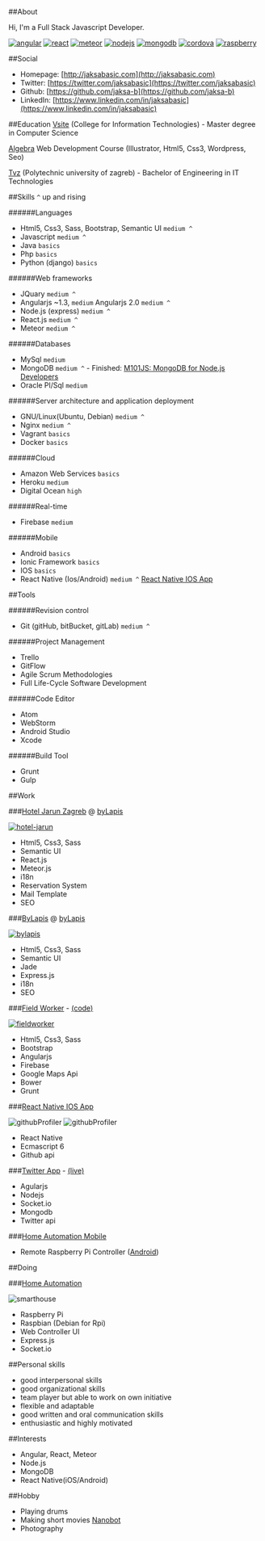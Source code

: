 ##About

Hi, I'm a Full Stack Javascript Developer.

[![angular](img/angular.png)](https://angular.io/)
[![react](img/react.png)](https://facebook.github.io/react/)
[![meteor](img/meteor.png)](https://www.meteor.com/)
[![nodejs](img/node.png)](https://nodejs.org/en/)
[![mongodb](img/mongo.png)](https://www.mongodb.com/)
[![cordova](img/cordova.png)](https://cordova.apache.org/)
[![raspberry](img/raspberry.png)](https://www.raspberrypi.org/)


##Social
- Homepage: [http://jaksabasic.com](http://jaksabasic.com)
- Twitter: [https://twitter.com/jaksabasic](https://twitter.com/jaksabasic)
- Github: [https://github.com/jaksa-b](https://github.com/jaksa-b)
- LinkedIn: [https://www.linkedin.com/in/jaksabasic](https://www.linkedin.com/in/jaksabasic)

##Education
[Vsite](http://vsite.hr/?q=en) (College for Information Technologies) - Master degree in Computer Science 

[Algebra](http://www.algebra.hr/) Web Development Course (Illustrator, Html5, Css3, Wordpress, Seo)

[Tvz](http://tvz.hr/en/) (Polytechnic university of zagreb) - Bachelor of Engineering in IT Technologies 


##Skills
`^` up and rising

######Languages

- Html5, Css3, Sass, Bootstrap, Semantic UI `medium ^`
- Javascript `medium ^`
- Java `basics`
- Php `basics`
- Python (django) `basics`


######Web frameworks

- JQuary `medium ^`
- Angularjs ~1.3, `medium` Angularjs 2.0 `medium ^`
- Node.js (express) `medium ^` 
- React.js `medium ^`
- Meteor `medium ^`


######Databases

- MySql `medium`
- MongoDB `medium ^`  - Finished: [M101JS: MongoDB for Node.js Developers](https://university.mongodb.com/course_completion/44941a645a4b47c9ac4705bd9713d203)
- Oracle Pl/Sql `medium`

######Server architecture and application deployment
- GNU/Linux(Ubuntu, Debian) `medium ^`
- Nginx `medium ^`
- Vagrant `basics`
- Docker `basics`

######Cloud
- Amazon Web Services `basics`
- Heroku `medium`
- Digital Ocean `high`

######Real-time

- Firebase `medium`

######Mobile
- Android `basics`
- Ionic Framework `basics`
- IOS `basics`
- React Native (Ios/Android) `medium ^` [React Native IOS App](https://github.com/jaksa-b/githubProfiler)

##Tools

######Revision control
- Git (gitHub, bitBucket, gitLab) `medium ^`

######Project Management
- Trello
- GitFlow
- Agile Scrum Methodologies
- Full Life-Cycle Software Development

######Code Editor

- Atom
- WebStorm
- Android Studio
- Xcode

######Build Tool
- Grunt 
- Gulp 



##Work

###[Hotel Jarun Zagreb](https://www.hotel-jarun.com/) @ [byLapis](https://www.bylapis.com/) 

[![hotel-jarun](img/hotel-jarun.png)](https://www.hotel-jarun.com/)

- Html5, Css3, Sass
- Semantic UI
- React.js
- Meteor.js
- i18n
- Reservation System
- Mail Template
- SEO

###[ByLapis](https://bylapis.com) @ [byLapis](https://bylapis.com/) 

[![bylapis](img/bylapis.png)](https://www.bylapis.com/)

- Html5, Css3, Sass
- Semantic UI
- Jade
- Express.js
- i18n
- SEO



###[Field Worker](https://fieldworker0.firebaseapp.com) - [(code)](https://github.com/jaksa-b/FieldWorker)

[![fieldworker](img/fieldworker.png)](https://fieldworker0.firebaseapp.com)

- Html5, Css3, Sass
- Bootstrap
- Angularjs
- Firebase
- Google Maps Api
- Bower
- Grunt

###[React Native IOS App](https://github.com/jaksa-b/githubProfiler)

![githubProfiler](img/github-search.png)
![githubProfiler](img/github-profiler.png)

- React Native
- Ecmascript 6
- Github api

###[Twitter App](https://github.com/jaksa-b/twitter) - [(live)](https://twitter-app-demo.herokuapp.com/)

- Agularjs 
- Nodejs 
- Socket.io 
- Mongodb
- Twitter api

###[Home Automation Mobile](https://github.com/jaksa-b/RpiRemote)
- Remote Raspberry Pi Controller ([Android](https://github.com/jaksa-b/RpiRemote))

##Doing

###[Home Automation](https://github.com/jaksa-b/SmartHouse)

![smarthouse](img/smarthouse.png)

- Raspberry Pi
- Raspbian (Debian for Rpi)
- Web Controller UI
- Express.js
- Socket.io


##Personal skills
- good interpersonal skills 
- good organizational skills
- team player but able to work on own initiative
- flexible and adaptable
- good written and oral communication skills
- enthusiastic and highly motivated


##Interests
- Angular, React, Meteor
- Node.js 
- MongoDB 
- React Native(iOS/Android)



##Hobby
- Playing drums
- Making short movies [Nanobot](https://www.youtube.com/watch?v=DTelG-PSNZ0)
- Photography


